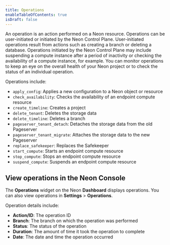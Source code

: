 ```yaml
---
title: Operations
enableTableOfContents: true
isDraft: false
---
```


An operation is an action performed on a Neon resource. Operations can be user-initiated or initiated by the Neon Control Plane. User-initiated operations result from actions such as creating a branch or deleting a database. Operations initiated by the Neon Control Plane may include suspending a compute instance after a period of inactivity or checking the availability of a compute instance, for example. You can monitor operations to keep an eye on the overall health of your Neon project or to check the status of an individual operation.

Operations include:

- `apply_config`: Applies a new configuration to a Neon object or resource
- `check_availability`: Checks the availability of an endpoint compute resource
- `create_timeline`: Creates a project
- `delete_tenant`: Deletes the storage data
- `delete_timeline`: Deletes a branch
- `pageserver_tenant_detach`: Detaches the storage data from the old Pageserver
- `pageserver_tenant_migrate`: Attaches the storage data to the new Pageserver
- `replace_safekeeper`: Replaces the Safekeeper
- `start_compute`: Starts an endpoint compute resource
- `stop_compute`: Stops an endpoint compute resource
- `suspend_compute`: Suspends an endpoint compute resource

## View operations in the Neon Console

The **Operations** widget on the Neon **Dashboard** displays operations. You can also view operations in **Settings** > **Operations**.

Operation details include:

- **Action/ID**: The operation ID
- **Branch**: The branch on which the operation was performed
- **Status**: The status of the operation
- **Duration**: The amount of time it took the operation to complete
- **Date**: The date and time the operation occurred
